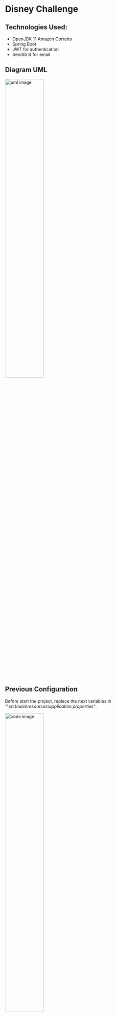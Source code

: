 # Disney Challenge

## Technologies Used:

* OpenJDK 11 Amazon Corretto
* Spring Boot
* JWT for authentication
* SendGrid for email

## Diagram UML
<img src="https://i.imgur.com/DYuGbUI.png" width="50%" alt="uml image">

## Previous Configuration
Before start the project, replace the next variables
in *"\src\main\resources\application.properties"*.

<img src="https://i.imgur.com/3fiKd9P.png" width="50%" alt="code image">

And finally, create an environment variable call: EMAIL_API_KEY for your SendGrid API KEY.

Or put your API KEY in *"src\main\java\com\challenge\disney\services\impl\MailServiceImpl"*

<img src="https://i.imgur.com/0dmCArN.png" width="50%" alt="code image">

## Postman Documentation
[![Run in Postman](https://run.pstmn.io/button.svg)](https://app.getpostman.com/run-collection/18629492-edf40a1e-8fb6-4202-8a34-a5ff53aab68c?action=collection%2Ffork&collection-url=entityId%3D18629492-edf40a1e-8fb6-4202-8a34-a5ff53aab68c%26entityType%3Dcollection%26workspaceId%3D42b98d71-6a03-4a3f-9d3d-7d8dff1f9681)
